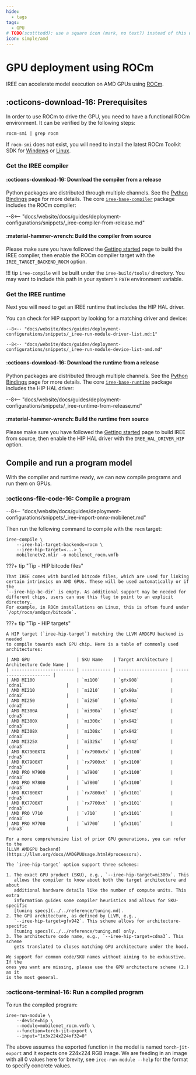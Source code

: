 ```yaml
---
hide:
  - tags
tags:
  - GPU
# TODO(scotttodd): use a square icon (mark, no text?) instead of this wide one?
icon: simple/amd
---
```


# GPU deployment using ROCm

IREE can accelerate model execution on AMD GPUs using
[ROCm](https://www.amd.com/en/graphics/servers-solutions-rocm).

## :octicons-download-16: Prerequisites

In order to use ROCm to drive the GPU, you need to have a functional ROCm
environment. It can be verified by the following steps:

``` shell
rocm-smi | grep rocm
```

If `rocm-smi` does not exist, you will need to install the latest ROCm Toolkit
SDK for
[Windows](https://rocm.docs.amd.com/en/latest/deploy/windows/quick_start.html)
or [Linux](https://rocm.docs.amd.com/en/latest/deploy/linux/quick_start.html).

### Get the IREE compiler

#### :octicons-download-16: Download the compiler from a release

Python packages are distributed through multiple channels. See the
[Python Bindings](../../reference/bindings/python.md) page for more details.
The core [`iree-base-compiler`](https://pypi.org/project/iree-base-compiler/)
package includes the ROCm compiler:

--8<-- "docs/website/docs/guides/deployment-configurations/snippets/_iree-compiler-from-release.md"

#### :material-hammer-wrench: Build the compiler from source

Please make sure you have followed the
[Getting started](../../building-from-source/getting-started.md) page to build
the IREE compiler, then enable the ROCm compiler target with the
`IREE_TARGET_BACKEND_ROCM` option.

!!! tip
    `iree-compile` will be built under the `iree-build/tools/` directory. You
    may want to include this path in your system's `PATH` environment variable.

### Get the IREE runtime

Next you will need to get an IREE runtime that includes the HIP HAL driver.

You can check for HIP support by looking for a matching driver and device:

```console hl_lines="9"
--8<-- "docs/website/docs/guides/deployment-configurations/snippets/_iree-run-module-driver-list.md:1"
```

```console hl_lines="3"
--8<-- "docs/website/docs/guides/deployment-configurations/snippets/_iree-run-module-device-list-amd.md"
```

#### :octicons-download-16: Download the runtime from a release

Python packages are distributed through multiple channels. See the
[Python Bindings](../../reference/bindings/python.md) page for more details.
The core [`iree-base-runtime`](https://pypi.org/project/iree-base-runtime/)
package includes the HIP HAL driver:

--8<-- "docs/website/docs/guides/deployment-configurations/snippets/_iree-runtime-from-release.md"

#### :material-hammer-wrench: Build the runtime from source

Please make sure you have followed the
[Getting started](../../building-from-source/getting-started.md) page to build
IREE from source, then enable the HIP HAL driver with the `IREE_HAL_DRIVER_HIP`
option.

## Compile and run a program model

With the compiler and runtime ready, we can now compile programs and run them
on GPUs.

### :octicons-file-code-16: Compile a program

--8<-- "docs/website/docs/guides/deployment-configurations/snippets/_iree-import-onnx-mobilenet.md"

Then run the following command to compile with the `rocm` target:

```shell hl_lines="2-5"
iree-compile \
    --iree-hal-target-backends=rocm \
    --iree-hip-target=<...> \
    mobilenetv2.mlir -o mobilenet_rocm.vmfb
```

???+ tip "Tip - HIP bitcode files"

    That IREE comes with bundled bitcode files, which are used for linking
    certain intrinsics on AMD GPUs. These will be used automatically or if the
    `--iree-hip-bc-dir` is empty. As additional support may be needed for
    different chips, users can use this flag to point to an explicit directory.
    For example, in ROCm installations on Linux, this is often found under
    `/opt/rocm/amdgcn/bitcode`.

???+ tip "Tip - HIP targets"

    A HIP target (`iree-hip-target`) matching the LLVM AMDGPU backend is needed
    to compile towards each GPU chip. Here is a table of commonly used
    architectures:

    | AMD GPU                  | SKU Name    | Target Architecture | Architecture Code Name |
    | ------------------------ | ----------- | ------------------- | ---------------------- |
    | AMD MI100                | `mi100`     | `gfx908`            | `cdna1`                |
    | AMD MI210                | `mi210`     | `gfx90a`            | `cdna2`                |
    | AMD MI250                | `mi250`     | `gfx90a`            | `cdna2`                |
    | AMD MI300A               | `mi300a`    | `gfx942`            | `cdna3`                |
    | AMD MI300X               | `mi300x`    | `gfx942`            | `cdna3`                |
    | AMD MI308X               | `mi308x`    | `gfx942`            | `cdna3`                |
    | AMD MI325X               | `mi325x`    | `gfx942`            | `cdna3`                |
    | AMD RX7900XTX            | `rx7900xtx` | `gfx1100`           | `rdna3`                |
    | AMD RX7900XT             | `rx7900xt`  | `gfx1100`           | `rdna3`                |
    | AMD PRO W7900            | `w7900`     | `gfx1100`           | `rdna3`                |
    | AMD PRO W7800            | `w7800`     | `gfx1100`           | `rdna3`                |
    | AMD RX7800XT             | `rx7800xt`  | `gfx1101`           | `rdna3`                |
    | AMD RX7700XT             | `rx7700xt`  | `gfx1101`           | `rdna3`                |
    | AMD PRO V710             | `v710`      | `gfx1101`           | `rdna3`                |
    | AMD PRO W7700            | `w7700`     | `gfx1101`           | `rdna3`                |

    For a more comprehensive list of prior GPU generations, you can refer to the
    [LLVM AMDGPU backend](https://llvm.org/docs/AMDGPUUsage.html#processors).

    The `iree-hip-target` option support three schemes:

    1. The exact GPU product (SKU), e.g., `--iree-hip-target=mi300x`. This
       allows the compiler to know about both the target architecture and about
       additional hardware details like the number of compute units. This extra
       information guides some compiler heuristics and allows for SKU-specific
       [tuning specs](../../reference/tuning.md).
    2. The GPU architecture, as defined by LLVM, e.g.,
       `--iree-hip-target=gfx942`. This scheme allows for architecture-specific
       [tuning specs](../../reference/tuning.md) only.
    3. The architecture code name, e.g., `--iree-hip-target=cdna3`. This scheme
       gets translated to closes matching GPU architecture under the hood.

    We support for common code/SKU names without aiming to be exhaustive. If the
    ones you want are missing, please use the GPU architecture scheme (2.) as it
    is the most general.

### :octicons-terminal-16: Run a compiled program

To run the compiled program:

``` shell hl_lines="2"
iree-run-module \
    --device=hip \
    --module=mobilenet_rocm.vmfb \
    --function=torch-jit-export \
    --input="1x3x224x224xf32=0"
```

The above assumes the exported function in the model is named `torch-jit-export`
and it expects one 224x224 RGB image. We are feeding in an image with all 0
values here for brevity, see `iree-run-module --help` for the format to specify
concrete values.
